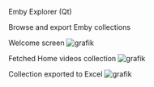 Emby Explorer (Qt)

Browse and export Emby collections

Welcome screen
![grafik](https://github.com/user-attachments/assets/2911aa53-ae0b-4dc5-ba99-0b2ed9036c5f)


Fetched Home videos collection
![grafik](https://github.com/user-attachments/assets/17e72145-0418-4e29-b110-07c9e81cd099)


Collection exported to Excel
![grafik](https://github.com/user-attachments/assets/de847d2c-6c7c-4353-b118-0bc38425479d)


















